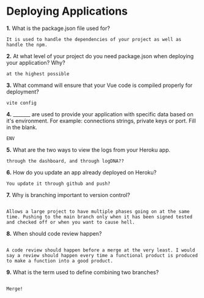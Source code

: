# Deploying Applications

**1.** What is the package.json file used for?
<!-- enter you answer in the space below -->
```
It is used to handle the dependencies of your project as well as handle the npm. 

``` 
**2.** At what level of your project do you need package.json when deploying your application? Why?
<!-- enter you answer in the space below -->
```
at the highest possible
```
**3.** What command will ensure that your Vue code is compiled properly for deployment?
<!-- enter you answer in the space below -->
```
vite config
```
**4.** _______ are used to provide your application with specific data based on it's environment. For example: connections strings, private keys or port. Fill in the blank.
<!-- enter you answer in the space below -->
```
ENV
```
**5.** What are the two ways to view the logs from your Heroku app.
<!-- enter you answer in the space below -->
```
through the dashboard, and through logDNA?? 
```
**6.** How do you update an app already deployed on Heroku?
<!-- enter you answer in the space below -->
```
You update it through github and push? 

```
**7.** Why is branching important to version control?
<!-- enter you answer in the space below -->
```

Allows a large project to have multiple phases going on at the same time. Pushing to the main branch only when it has been signed tested and checked off or when you want to cause hell. 

```
**8.** When should code review happen?
<!-- enter you answer in the space below -->
```

A code review should happen before a merge at the very least. I would say a review should happen every time a functional product is produced to make a function into a good product. 

```
**9.** What is the term used to define combining two branches?
<!-- enter you answer in the space below -->
```

Merge!

```